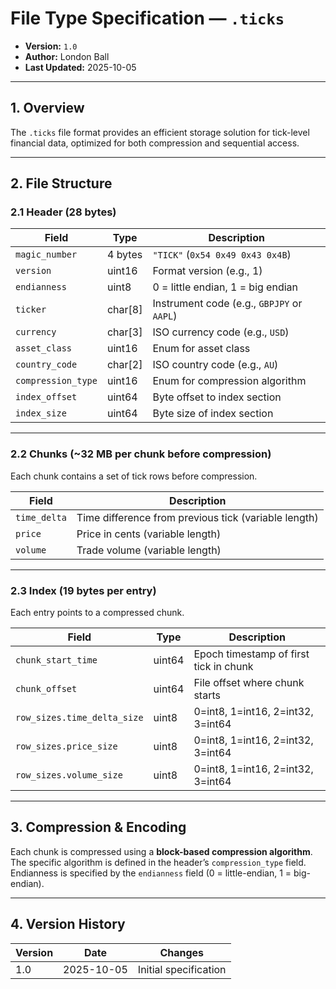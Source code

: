 # File Type Specification — `.ticks`
- **Version:** `1.0`
- **Author:** London Ball
- **Last Updated:** 2025-10-05

---

## 1. Overview
The `.ticks` file format provides an efficient storage solution for tick-level financial data, optimized for both compression and sequential access.

---

## 2. File Structure

### 2.1 Header (28 bytes)
| Field | Type | Description |
|--------|------|-------------|
| `magic_number` | 4 bytes | `"TICK"` (`0x54 0x49 0x43 0x4B`) |
| `version` | uint16 | Format version (e.g., 1) |
| `endianness` | uint8 | 0 = little endian, 1 = big endian |
| `ticker` | char[8] | Instrument code (e.g., `GBPJPY` or `AAPL`) |
| `currency` | char[3] | ISO currency code (e.g., `USD`) |
| `asset_class` | uint16 | Enum for asset class |
| `country_code` | char[2] | ISO country code (e.g., `AU`) |
| `compression_type` | uint16 | Enum for compression algorithm |
| `index_offset` | uint64 | Byte offset to index section |
| `index_size` | uint64 | Byte size of index section

---

### 2.2 Chunks (~32 MB per chunk before compression)
Each chunk contains a set of tick rows before compression.

| Field | Description |
|--------|-------------|
| `time_delta` | Time difference from previous tick (variable length) |
| `price` | Price in cents (variable length) |
| `volume` | Trade volume (variable length) |

---

### 2.3 Index (19 bytes per entry)
Each entry points to a compressed chunk.

| Field | Type | Description |
|--------|------|-------------|
| `chunk_start_time` | uint64 | Epoch timestamp of first tick in chunk |
| `chunk_offset` | uint64 | File offset where chunk starts |
| `row_sizes.time_delta_size` | uint8 | 0=int8, 1=int16, 2=int32, 3=int64 |
| `row_sizes.price_size` | uint8 | 0=int8, 1=int16, 2=int32, 3=int64 |
| `row_sizes.volume_size` | uint8 | 0=int8, 1=int16, 2=int32, 3=int64 |

---

## 3. Compression & Encoding
Each chunk is compressed using a **block-based compression algorithm**.  
The specific algorithm is defined in the header’s `compression_type` field.  
Endianness is specified by the `endianness` field (0 = little-endian, 1 = big-endian).

---

## 4. Version History
| Version | Date | Changes |
|----------|------|----------|
| 1.0 | 2025-10-05 | Initial specification |
